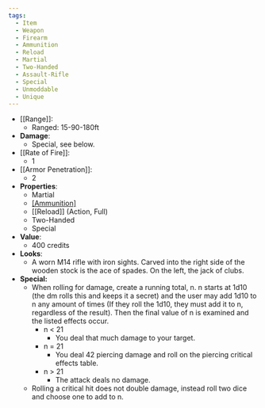 ```yaml
---
tags:
  - Item
  - Weapon
  - Firearm
  - Ammunition
  - Reload
  - Martial
  - Two-Handed
  - Assault-Rifle
  - Special
  - Unmoddable
  - Unique
---
```

* [[Range]]:
	* Ranged: 15-90-180ft
* __Damage__:
	* Special, see below.
* [[Rate of Fire]]:
	* 1
* [[Armor Penetration]]:
	* 2
* __Properties__:
	* Martial
	* [[Ammunition]](10)
	* [[Reload]] (Action, Full)
	* Two-Handed
	* Special
* **Value**:
	* 400 credits
* **Looks**:
	* A worn M14 rifle with iron sights. Carved into the right side of the wooden stock is the ace of spades. On the left, the jack of clubs. 
* **Special:**
	* When rolling for damage, create a running total, n. n starts at 1d10 (the dm rolls this and keeps it a secret) and the user may add 1d10 to n any amount of times (If they roll the 1d10, they must add it to n, regardless of the result). Then the final value of n is examined and the listed effects occur.
		* n < 21
			* You deal that much damage to your target.
		* n = 21
			* You deal 42 piercing damage and roll on the piercing critical effects table.
		* n > 21
			* The attack deals no damage.
	* Rolling a critical hit does not double damage, instead roll two dice and choose one to add to n.


